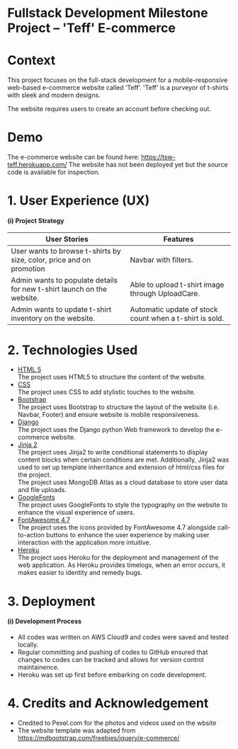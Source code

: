 # Fullstack Development Milestone Project – 'Teff' E-commerce  

# Context

This project focuses on the full-stack development for a mobile-responsive web-based e-commerce website called ‘Teff’. 'Teff' is a purveyor of t-shirts with sleek and modern designs. 

The website requires users to create an account before checking out. 

# Demo
The e-commerce website can be found here: https://tsw-teff.herokuapp.com/
The website has not been deployed yet but the source code is available for inspection. 

# 1. User Experience (UX)
#### (i) Project Strategy

| User Stories| Features|
| ------ | ------ |
| User wants to browse t-shirts by size, color, price and on promotion| Navbar with filters.|
| Admin wants to populate details for new t-shirt launch on the website.| Able to upload t-shirt image through UploadCare.|
| Admin wants to update t-shirt inventory on the website.| Automatic update of stock count when a t-shirt is sold.|

# 2. Technologies Used
* [HTML 5](https://developer.mozilla.org/en-US/docs/Web/Guide/HTML/HTML5)
<br> The project uses HTML5 to structure the content of the website.
* [CSS](https://developer.mozilla.org/en-US/docs/Web/CSS)
<br> The project uses CSS to add stylistic touches to the website.
* [Bootstrap](https://getbootstrap.com/docs/4.3/getting-started/introduction/)
<br> The project uses Bootstrap to structure the layout of the website (i.e. Navbar, Footer) and ensure website is mobile responsiveness.
* [Django](https://flask.palletsprojects.com/en/1.1.x/)
<br> The project uses the Django python Web framework to develop the e-commerce website. 
* [Jinja 2](https://jinja.palletsprojects.com/en/2.10.x/)
<br> The project uses Jinja2 to write conditional statements to display content blocks when  certain conditions are met. Additionally, Jinja2 was used to set up template inherritance and extension of html/css files for the project.
<br> The project uses MongoDB Atlas as a cloud database to store user data and file uploads.
* [GoogleFonts](https://fonts.google.com/)
<br> The project uses GoogleFonts to style the typography on the website to enhance the visual experience of users.  
* [FontAwesome 4.7](https://fontawesome.com/v4.7.0/)
<br> The project uses the icons provided by FontAwesome 4.7 alongside call-to-action buttons to enhance the user experience by making user interaction with the application more intuitive. 
* [Heroku](https://www.heroku.com/) 
<br> The project uses Heroku for the deployment and management of the web application. As Heroku provides timelogs, when an error occurs, it makes easier to identity and remedy bugs.  

# 3. Deployment
#### (i) Development Process
- All codes was written on AWS Cloud9 and codes were saved and tested locally. 
- Regular committing and pushing of codes to GitHub ensured that changes to codes can be tracked and allows for version control maintainence.
- Heroku was set up first before embarking on code development.   

# 4. Credits and Acknowledgement
- Credited to Pexel.com for the photos and videos used on the wbsite
- The website template was adapted from https://mdbootstrap.com/freebies/jquery/e-commerce/
